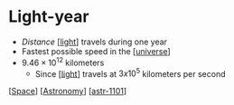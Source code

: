 # Light-year

- *Distance* [[light]] travels during one year
- Fastest possible speed in the [[universe]]
- $9.46 \times 10^{12}$ kilometers
  - Since [[light]] travels at $3 x 10^5$ kilometers per second

[[Space]] [[Astronomy]] [[astr-1101]]

[//begin]: # "Autogenerated link references for markdown compatibility"
[light]: light "Light"
[universe]: universe "Universe"
[light]: light "Light"
[Space]: space "Space"
[Astronomy]: astronomy "Astronomy"
[astr-1101]: astr-1101 "ASTR 1101 - Intro to the Solar System"
[//end]: # "Autogenerated link references"
